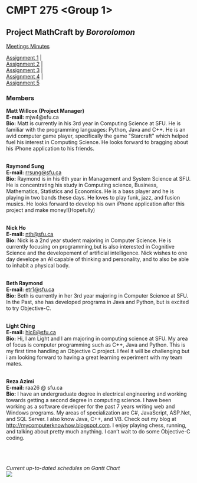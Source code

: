 # CMPT 275 <Group 1> #
## Project MathCraft by _Bororolomon_ ##


[Meetings Minutes](http://code.google.com/p/bororolomon/wiki/MeetingsMinutes)
<br>

<a href='http://code.google.com/p/bororolomon/wiki/Assignment1'>Assignment 1</a> |<br>
<a href='http://code.google.com/p/bororolomon/wiki/Assignment2'>Assignment 2</a> |<br>
<a href='http://code.google.com/p/bororolomon/wiki/Assignment3'>Assignment 3</a> |<br>
<a href='http://code.google.com/p/bororolomon/wiki/Assignment4'>Assignment 4</a> |<br>
<a href='http://code.google.com/p/bororolomon/wiki/Assignment5'>Assignment 5</a>
<br>

<h3>Members</h3>
<b>Matt Willcox (Project Manager)</b><br>
<b>E-mail:</b> mjw4@sfu.ca<br>
<b>Bio:</b> Matt is currently in his 3rd year in Computing Science at SFU. He is familiar with the programming languages: Python, Java and C++. He is an avid computer game player, specifically the game "Starcraft" which helped fuel his interest in Computing Science. He looks forward to bragging about his iPhone application to his friends.<br><br>

<b>Raymond Sung</b><br>
<b>E-mail:</b> rrsung@sfu.ca<br>
<b>Bio:</b> Raymond is in his 6th year in Management and System Science at SFU. He is concentrating his study in Computing science, Business, Mathematics, Statistics and Economics. He is a bass player and he is playing in two bands these days. He loves to play funk, jazz, and fusion musics. He looks forward to develop his own iPhone application after this project and make money!(Hopefully)<br><br>

<b>Nick Ho</b><br>
<b>E-mail:</b> nth@sfu.ca<br>
<b>Bio:</b> Nick is a 2nd year student majoring in Computer Science. He is currently focusing on programming,but is also interested in Cognitive Science and the developement of artificial intelligence. Nick wishes to one day develope an AI capable of thinking and personality, and to also be able to inhabit a physical body.<br><br>

<b>Beth Raymond</b><br>
<b>E-mail:</b> etr1@sfu.ca<br>
<b>Bio:</b> Beth is currently in her 3rd year majoring in Computer Science at SFU. In the Past, she has developed programs in Java and Python, but is excited to try Objective-C.<br><br>

<b>Light Ching</b><br>
<b>E-mail:</b> hlc8@sfu.ca<br>
<b>Bio:</b> Hi, I am Light and I am majoring in computing science at SFU. My area of focus is computer programming such as C++, Java and Python. This is my first time handling an Objective C project. I feel it will be challenging but i am looking forward to having a great learning experiment with my team mates.<br><br>

<b>Reza Azimi</b><br>
<b>E-mail:</b> raa26 @ sfu.ca <br>
<b>Bio:</b> I have an undergraduate degree in electrical engineering and working towards getting a second degree in computing science. I have been working as a software developer for the past 7 years writing web and Windows programs. My areas of specialization are C#, JavaScript, ASP.Net, and SQL Server. I also know Java, C++, and VB. Check out my blog at <a href='http://mycomputerknowhow.blogspot.com'>http://mycomputerknowhow.blogspot.com</a>. I enjoy playing chess, running, and talking about pretty much anything. I can’t wait to do some Objective-C coding.<br>
<br>
<br>
<br>


<i>Current up-to-dated schedules on Gantt Chart</i><br>
<img src='http://bororolomon.googlecode.com/files/Gantt%20Chart%20Jan18.jpg' />
